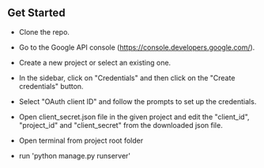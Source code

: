 ## Get Started
* Clone the repo.
* Go to the Google API console (https://console.developers.google.com/).
* Create a new project or select an existing one.
* In the sidebar, click on "Credentials" and then click on the "Create credentials" button.
* Select "OAuth client ID" and follow the prompts to set up the credentials.

* Open client_secret.json file in the given project and edit the "client_id", "project_id" and "client_secret" from the downloaded json file.
* Open terminal from project root folder 
*  run 'python manage.py runserver' 
